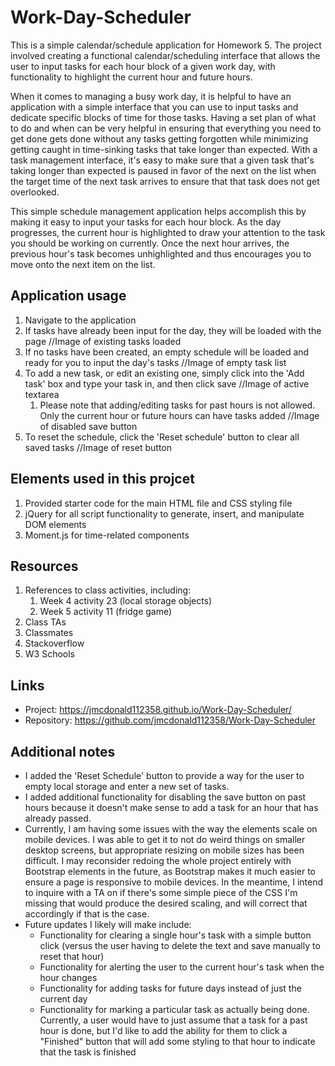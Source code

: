 # Work-Day-Scheduler
This is a simple calendar/schedule application for Homework 5. The project involved creating a functional calendar/scheduling interface that allows the user to input tasks for each hour block of a given work day, with functionality to highlight the current hour and future hours. 

When it comes to managing a busy work day, it is helpful to have an application with a simple interface that you can use to input tasks and dedicate specific blocks of time for those tasks. Having a set plan of what to do and when can be very helpful in ensuring that everything you need to get done gets done without any tasks getting forgotten while minimizing getting caught in time-sinking tasks that take longer than expected. With a task management interface, it's easy to make sure that a given task that's taking longer than expected is paused in favor of the next on the list when the target time of the next task arrives to ensure that that task does not get overlooked. 

This simple schedule management application helps accomplish this by making it easy to input your tasks for each hour block. As the day progresses, the current hour is highlighted to draw your attention to the task you should be working on currently. Once the next hour arrives, the previous hour's task becomes unhighlighted and thus encourages you to move onto the next item on the list. 


## Application usage

1. Navigate to the application
2. If tasks have already been input for the day, they will be loaded with the page
//Image of existing tasks loaded
3. If no tasks have been created, an empty schedule will be loaded and ready for you to input the day's tasks
//Image of empty task list
4. To add a new task, or edit an existing one, simply click into the 'Add task' box and type your task in, and then click save
//Image of active textarea
   1. Please note that adding/editing tasks for past hours is not allowed. Only the current hour or future hours can have tasks added
   //Image of disabled save button
5. To reset the schedule, click the 'Reset schedule' button to clear all saved tasks
//Image of reset button


## Elements used in this projcet

1. Provided starter code for the main HTML file and CSS styling file
2. jQuery for all script functionality to generate, insert, and manipulate DOM elements
3. Moment.js for time-related components

## Resources

1. References to class activities, including:
   1. Week 4 activity 23 (local storage objects)
   2. Week 5 activity 11 (fridge game)
2. Class TAs
3. Classmates
4. Stackoverflow
5. W3 Schools


## Links

- Project: https://jmcdonald112358.github.io/Work-Day-Scheduler/ 
- Repository: https://github.com/jmcdonald112358/Work-Day-Scheduler


## Additional notes

- I added the 'Reset Schedule' button to provide a way for the user to empty local storage and enter a new set of tasks. 
- I added additional functionality for disabling the save button on past hours because it doesn't make sense to add a task for an hour that has already passed.
- Currently, I am having some issues with the way the elements scale on mobile devices. I was able to get it to not do weird things on smaller desktop screens, but appropriate resizing on mobile sizes has been difficult. I may reconsider redoing the whole project entirely with Bootstrap elements in the future, as Bootstrap makes it much easier to ensure a page is responsive to mobile devices. In the meantime, I intend to inquire with a TA on if there's some simple piece of the CSS I'm missing that would produce the desired scaling, and will correct that accordingly if that is the case. 
- Future updates I likely will make include: 
   - Functionality for clearing a single hour's task with a simple button click (versus the user having to delete the text and save manually to reset that hour)
   - Functionality for alerting the user to the current hour's task when the hour changes
   - Functionality for adding tasks for future days instead of just the current day
   - Functionality for marking a particular task as actually being done. Currently, a user would have to just assume that a task for a past hour is done, but I'd like to add the ability for them to click a "Finished" button that will add some styling to that hour to indicate that the task is finished
